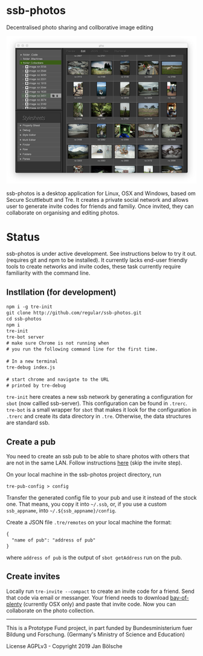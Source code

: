 # ssb-photos

Decentralised photo sharing and collborative image editing

![screenshot](ssb-photos.png)

ssb-photos is a desktop application for Linux, OSX and Windows, based om Secure Scuttlebutt and Tre. It creates a private social network and allows user to generate invite codes for friends and familiy. Once invited, they can collaborate on organising and editing photos.

# Status

ssb-photos is under active development. See instructions below to try it out. (requires git and npm to be installed). It currently lacks end-user friendly tools to create networks and invite codes, these task currently require familiarity with the command line.

## Instllation (for development)

```
npm i -g tre-init
git clone http://github.com/regular/ssb-photos.git
cd ssb-photos
npm i
tre-init
tre-bot server
# make sure Chrome is not running when
# you run the following command line for the first time.

# In a new terminal
tre-debug index.js

# start chrome and navigate to the URL
# printed by tre-debug
```

`tre-init` here creates a new ssb network by generating a configuration for `sbot` (now callled ssb-server). This configuration can be found in `.trerc`. `tre-bot` is a small wrapper for `sbot` that makes it look for the configuration in `.trerc` and create its data directory in `.tre`. Otherwise, the data structures are standard ssb.

## Create a pub

You need to create an ssb pub to be able to share photos with others that are not in the same LAN. Follow instructions [here](https://ssbc.github.io/docs/scuttlebot/howto-setup-a-pub.html) (skip the invite step).

On your local machine in the ssb-photos project directory, run

```
tre-pub-config > config
```

Transfer the generated config file to your pub and use it instead of the stock one. That means, you copy it into `~/.ssb`, or, if you use a custom `ssb_appname`, into `~/.${ssb_appname}/config`.

Create a JSON file `.tre/remotes` on your local machine the format:

```
{
  "name of pub": "address of pub"
}
```

where `address of pub` is the output of `sbot getAddress` run on the pub.

## Create invites

Locally run `tre-invite --compact` to create an invite code for a friend. Send that code via email or messanger. Your friend needs to download [bay-of-plenty](github.com/regular/bay-of-plenty) (currently OSX only) and paste that invite code. Now you can collaborate on the photo collection.

---

This is a Prototype Fund project, in part funded by Bundesministerium fuer Bildung und Forschung. (Germany's Ministry of Science and Education)

License AGPLv3 - Copyright 2019 Jan Bölsche
